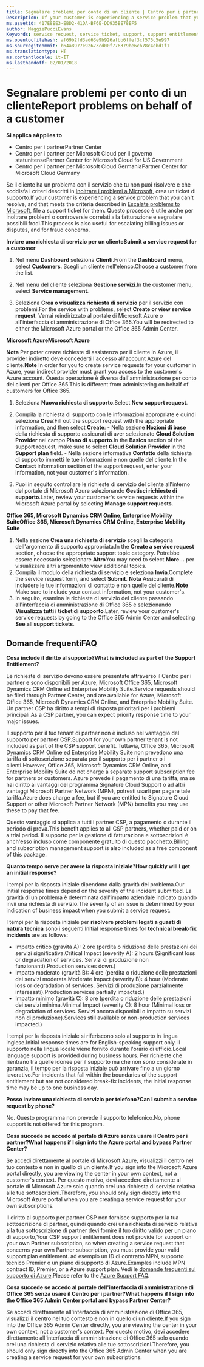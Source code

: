 ```yaml
---
title: Segnalare problemi per conto di un cliente | Centro per i partner
Description: If your customer is experiencing a service problem that you can''t resolve, and that meets the criteria described in Escalate problems to Microsoft, file a support ticket for them.
ms.assetid: 417E8EE3-EBD2-41DA-BF6E-DD935BE78EF5
author: MaggiePucciEvans
Keywords: service request, service ticket, support, support entitlement, aobo, Azure aobo
ms.openlocfilehash: af69b2fd3ad63e9b926afbb6ffef3cf575c5e997
ms.sourcegitcommit: b64a8977e92673cd00f776379be6cb78c4ebd1f1
ms.translationtype: HT
ms.contentlocale: it-IT
ms.lasthandoff: 02/01/2018
---
```

# <a name="report-problems-on-behalf-of-a-customer"></a><span data-ttu-id="1d8ca-102">Segnalare problemi per conto di un cliente</span><span class="sxs-lookup"><span data-stu-id="1d8ca-102">Report problems on behalf of a customer</span></span>

**<span data-ttu-id="1d8ca-103">Si applica a</span><span class="sxs-lookup"><span data-stu-id="1d8ca-103">Applies to</span></span>**

-  <span data-ttu-id="1d8ca-104">Centro per i partner</span><span class="sxs-lookup"><span data-stu-id="1d8ca-104">Partner Center</span></span>
-  <span data-ttu-id="1d8ca-105">Centro per i partner per Microsoft Cloud per il governo statunitense</span><span class="sxs-lookup"><span data-stu-id="1d8ca-105">Partner Center for Microsoft Cloud for US Government</span></span>
-  <span data-ttu-id="1d8ca-106">Centro per i partner per Microsoft Cloud Germania</span><span class="sxs-lookup"><span data-stu-id="1d8ca-106">Partner Center for Microsoft Cloud Germany</span></span>

<span data-ttu-id="1d8ca-107">Se il cliente ha un problema con il servizio che tu non puoi risolvere e che soddisfa i criteri descritti in [Inoltrare i problemi a Microsoft](escalate-problems-to-microsoft.md), crea un ticket di supporto.</span><span class="sxs-lookup"><span data-stu-id="1d8ca-107">If your customer is experiencing a service problem that you can't resolve, and that meets the criteria described in [Escalate problems to Microsoft](escalate-problems-to-microsoft.md), file a support ticket for them.</span></span> <span data-ttu-id="1d8ca-108">Questo processo è utile anche per inoltrare problemi o controversie correlati alla fatturazione e segnalare possibili frodi.</span><span class="sxs-lookup"><span data-stu-id="1d8ca-108">This process is also useful for escalating billing issues or disputes, and for fraud concerns.</span></span>

**<span data-ttu-id="1d8ca-109">Inviare una richiesta di servizio per un cliente</span><span class="sxs-lookup"><span data-stu-id="1d8ca-109">Submit a service request for a customer</span></span>**

1.  <span data-ttu-id="1d8ca-110">Nel menu **Dashboard** seleziona **Clienti**.</span><span class="sxs-lookup"><span data-stu-id="1d8ca-110">From the **Dashboard** menu, select **Customers**.</span></span> <span data-ttu-id="1d8ca-111">Scegli un cliente nell'elenco.</span><span class="sxs-lookup"><span data-stu-id="1d8ca-111">Choose a customer from the list.</span></span>

2.  <span data-ttu-id="1d8ca-112">Nel menu del cliente seleziona **Gestione servizi**.</span><span class="sxs-lookup"><span data-stu-id="1d8ca-112">In the customer menu, select **Service management**.</span></span>

3.  <span data-ttu-id="1d8ca-113">Seleziona **Crea o visualizza richiesta di servizio** per il servizio con problemi.</span><span class="sxs-lookup"><span data-stu-id="1d8ca-113">For the service with problems, select **Create or view service request**.</span></span> <span data-ttu-id="1d8ca-114">Verrai reindirizzato al portale di Microsoft Azure o all'interfaccia di amministrazione di Office 365.</span><span class="sxs-lookup"><span data-stu-id="1d8ca-114">You will be redirected to either the Microsoft Azure portal or the Office 365 Admin Center.</span></span>

**<span data-ttu-id="1d8ca-115">Microsoft Azure</span><span class="sxs-lookup"><span data-stu-id="1d8ca-115">Microsoft Azure</span></span>**

<span data-ttu-id="1d8ca-116">**Nota** Per poter creare richieste di assistenza per il cliente in Azure, il provider indiretto deve concederti l'accesso all'account Azure del cliente.</span><span class="sxs-lookup"><span data-stu-id="1d8ca-116">**Note** In order for you to create service requests for your customer in Azure, your indirect provider must grant you access to the customer's Azure account.</span></span> <span data-ttu-id="1d8ca-117">Questa operazione è diversa dall'amministrazione per conto dei clienti per Office 365.</span><span class="sxs-lookup"><span data-stu-id="1d8ca-117">This is different from administering on behalf of customers for Office 365.</span></span>   

1.  <span data-ttu-id="1d8ca-118">Seleziona **Nuova richiesta di supporto**.</span><span class="sxs-lookup"><span data-stu-id="1d8ca-118">Select **New support request**.</span></span>
2.  <span data-ttu-id="1d8ca-119">Compila la richiesta di supporto con le informazioni appropriate e quindi seleziona **Crea**:</span><span class="sxs-lookup"><span data-stu-id="1d8ca-119">Fill out the support request with the appropriate information, and then select **Create**:</span></span>
        -   <span data-ttu-id="1d8ca-120">Nella sezione **Nozioni di base** della richiesta di supporto assicurati di aver selezionato **Cloud Solution Provider** nel campo **Piano di supporto**.</span><span class="sxs-lookup"><span data-stu-id="1d8ca-120">In the **Basics** section of the support request, make sure to select **Cloud Solution Provider** in the **Support plan** field.</span></span>
        -   <span data-ttu-id="1d8ca-121">Nella sezione informativa **Contatto** della richiesta di supporto immetti le tue informazioni e non quelle del cliente.</span><span class="sxs-lookup"><span data-stu-id="1d8ca-121">In the **Contact** information section of the support request, enter your information, not your customer's information.</span></span>

3.  <span data-ttu-id="1d8ca-122">Puoi in seguito controllare le richieste di servizio del cliente all'interno del portale di Microsoft Azure selezionando **Gestisci richieste di supporto**.</span><span class="sxs-lookup"><span data-stu-id="1d8ca-122">Later, review your customer's service requests within the Microsoft Azure portal by selecting **Manage support requests**.</span></span>



**<span data-ttu-id="1d8ca-123">Office 365, Microsoft Dynamics CRM Online, Enterprise Mobility Suite</span><span class="sxs-lookup"><span data-stu-id="1d8ca-123">Office 365, Microsoft Dynamics CRM Online, Enterprise Mobility Suite</span></span>**

1. <span data-ttu-id="1d8ca-124">Nella sezione **Crea una richiesta di servizio** scegli la categoria dell'argomento di supporto appropriata.</span><span class="sxs-lookup"><span data-stu-id="1d8ca-124">In the **Create a service request** section, choose the appropriate support topic category.</span></span> <span data-ttu-id="1d8ca-125">Potrebbe essere necessario selezionare **Altro**</span><span class="sxs-lookup"><span data-stu-id="1d8ca-125">You may need to select **More…**</span></span> <span data-ttu-id="1d8ca-126">per visualizzare altri argomenti.</span><span class="sxs-lookup"><span data-stu-id="1d8ca-126">to view additional topics.</span></span>    
2. <span data-ttu-id="1d8ca-127">Compila il modulo della richiesta di servizio e seleziona **Invia**.</span><span class="sxs-lookup"><span data-stu-id="1d8ca-127">Complete the service request form, and select **Submit**.</span></span>
    <span data-ttu-id="1d8ca-128">**Nota**  Assicurati di includere le tue informazioni di contatto e non quelle del cliente.</span><span class="sxs-lookup"><span data-stu-id="1d8ca-128">**Note**  Make sure to include your contact information, not your customer's.</span></span>
3. <span data-ttu-id="1d8ca-129">In seguito, esamina le richieste di servizio del cliente passando all'interfaccia di amministrazione di Office 365 e selezionando **Visualizza tutti i ticket di supporto**.</span><span class="sxs-lookup"><span data-stu-id="1d8ca-129">Later, review your customer's service requests by going to the Office 365 Admin Center and selecting **See all support tickets**.</span></span>

## <a name="faq"></a><span data-ttu-id="1d8ca-130">Domande frequenti</span><span class="sxs-lookup"><span data-stu-id="1d8ca-130">FAQ</span></span>


**<span data-ttu-id="1d8ca-131">Cosa include il diritto al supporto?</span><span class="sxs-lookup"><span data-stu-id="1d8ca-131">What is included as part of the Support Entitlement?</span></span>**

<span data-ttu-id="1d8ca-132">Le richieste di servizio devono essere presentate attraverso il Centro per i partner e sono disponibili per Azure, Microsoft Office 365, Microsoft Dynamics CRM Online ed Enterprise Mobility Suite.</span><span class="sxs-lookup"><span data-stu-id="1d8ca-132">Service requests should be filed through Partner Center, and are available for Azure, Microsoft Office 365, Microsoft Dynamics CRM Online, and Enterprise Mobility Suite.</span></span> <span data-ttu-id="1d8ca-133">Un partner CSP ha diritto a tempi di risposta prioritari per i problemi principali.</span><span class="sxs-lookup"><span data-stu-id="1d8ca-133">As a CSP partner, you can expect priority response time to your major issues.</span></span>

<span data-ttu-id="1d8ca-134">Il supporto per il tuo tenant di partner non è incluso nel vantaggio del supporto per partner CSP.</span><span class="sxs-lookup"><span data-stu-id="1d8ca-134">Support for your own partner tenant is not included as part of the CSP support benefit.</span></span> <span data-ttu-id="1d8ca-135">Tuttavia, Office 365, Microsoft Dynamics CRM Online ed Enterprise Mobility Suite non prevedono una tariffa di sottoscrizione separata per il supporto per i partner o i clienti.</span><span class="sxs-lookup"><span data-stu-id="1d8ca-135">However, Office 365, Microsoft Dynamics CRM Online, and Enterprise Mobility Suite do not charge a separate support subscription fee for partners or customers.</span></span> <span data-ttu-id="1d8ca-136">Azure prevede il pagamento di una tariffa, ma se hai diritto ai vantaggi del programma Signature Cloud Support o ad altri vantaggi Microsoft Partner Network (MPN), potresti usarli per pagare tale tariffa.</span><span class="sxs-lookup"><span data-stu-id="1d8ca-136">Azure does charge a fee, but if you are entitled to Signature Cloud Support or other Microsoft Partner Network (MPN) benefits you may use these to pay that fee.</span></span>

<span data-ttu-id="1d8ca-137">Questo vantaggio si applica a tutti i partner CSP, a pagamento o durante il periodo di prova.</span><span class="sxs-lookup"><span data-stu-id="1d8ca-137">This benefit applies to all CSP partners, whether paid or on a trial period.</span></span> <span data-ttu-id="1d8ca-138">Il supporto per la gestione di fatturazione e sottoscrizioni è anch'esso incluso come componente gratuito di questo pacchetto.</span><span class="sxs-lookup"><span data-stu-id="1d8ca-138">Billing and subscription management support is also included as a free component of this package.</span></span>

**<span data-ttu-id="1d8ca-139">Quanto tempo serve per avere la risposta iniziale?</span><span class="sxs-lookup"><span data-stu-id="1d8ca-139">How quickly will I get an initial response?</span></span>**

<span data-ttu-id="1d8ca-140">I tempi per la risposta iniziale dipendono dalla gravità del problema.</span><span class="sxs-lookup"><span data-stu-id="1d8ca-140">Our initial response times depend on the severity of the incident submitted.</span></span> <span data-ttu-id="1d8ca-141">La gravità di un problema è determinata dall'impatto aziendale indicato quando invii una richiesta di servizio.</span><span class="sxs-lookup"><span data-stu-id="1d8ca-141">The severity of an issue is determined by your indication of business impact when you submit a service request.</span></span>

<span data-ttu-id="1d8ca-142">I tempi per la risposta iniziale per **risolvere problemi legati a guasti di natura tecnica** sono i seguenti:</span><span class="sxs-lookup"><span data-stu-id="1d8ca-142">Initial response times for **technical break-fix incidents** are as follows:</span></span>

-   <span data-ttu-id="1d8ca-143">Impatto critico (gravità A): 2 ore (perdita o riduzione delle prestazioni dei servizi significativa.</span><span class="sxs-lookup"><span data-stu-id="1d8ca-143">Critical Impact (severity A): 2 hours (Significant loss or degradation of services.</span></span> <span data-ttu-id="1d8ca-144">Servizi di produzione non funzionanti).</span><span class="sxs-lookup"><span data-stu-id="1d8ca-144">Production services down.)</span></span>
-   <span data-ttu-id="1d8ca-145">Impatto moderato (gravità B): 4 ore (perdita o riduzione delle prestazioni dei servizi moderata.</span><span class="sxs-lookup"><span data-stu-id="1d8ca-145">Moderate Impact (severity B): 4 hour (Moderate loss or degradation of services.</span></span> <span data-ttu-id="1d8ca-146">Servizi di produzione parzialmente interessati).</span><span class="sxs-lookup"><span data-stu-id="1d8ca-146">Production services partially impacted.)</span></span>
-   <span data-ttu-id="1d8ca-147">Impatto minimo (gravità C): 8 ore (perdita o riduzione delle prestazioni dei servizi minima.</span><span class="sxs-lookup"><span data-stu-id="1d8ca-147">Minimal Impact (severity C): 8 hour (Minimal loss or degradation of services.</span></span> <span data-ttu-id="1d8ca-148">Servizi ancora disponibili o impatto su servizi non di produzione).</span><span class="sxs-lookup"><span data-stu-id="1d8ca-148">Services still available or non-production services impacted.)</span></span>

<span data-ttu-id="1d8ca-149">I tempi per la risposta iniziale si riferiscono solo al supporto in lingua inglese.</span><span class="sxs-lookup"><span data-stu-id="1d8ca-149">Initial response times are for English-speaking support only.</span></span> <span data-ttu-id="1d8ca-150">Il supporto nella lingua locale viene fornito durante l'orario di ufficio.</span><span class="sxs-lookup"><span data-stu-id="1d8ca-150">Local language support is provided during business hours.</span></span>
<span data-ttu-id="1d8ca-151">Per richieste che rientrano tra quelle idonee per il supporto ma che non sono considerate in garanzia, il tempo per la risposta iniziale può arrivare fino a un giorno lavorativo.</span><span class="sxs-lookup"><span data-stu-id="1d8ca-151">For incidents that fall within the boundaries of the support entitlement but are not considered break-fix incidents, the initial response time may be up to one business day.</span></span>

**<span data-ttu-id="1d8ca-152">Posso inviare una richiesta di servizio per telefono?</span><span class="sxs-lookup"><span data-stu-id="1d8ca-152">Can I submit a service request by phone?</span></span>**

<span data-ttu-id="1d8ca-153">No. Questo programma non prevede il supporto telefonico.</span><span class="sxs-lookup"><span data-stu-id="1d8ca-153">No, phone support is not offered for this program.</span></span>

**<span data-ttu-id="1d8ca-154">Cosa succede se accedo al portale di Azure senza usare il Centro per i partner?</span><span class="sxs-lookup"><span data-stu-id="1d8ca-154">What happens if I sign into the Azure portal and bypass Partner Center?</span></span>**

<span data-ttu-id="1d8ca-155">Se accedi direttamente al portale di Microsoft Azure, visualizzi il centro nel tuo contesto e non in quello di un cliente.</span><span class="sxs-lookup"><span data-stu-id="1d8ca-155">If you sign into the Microsoft Azure portal directly, you are viewing the center in your own context, not a customer's context.</span></span> <span data-ttu-id="1d8ca-156">Per questo motivo, devi accedere direttamente al portale di Microsoft Azure solo quando crei una richiesta di servizio relativa alle tue sottoscrizioni.</span><span class="sxs-lookup"><span data-stu-id="1d8ca-156">Therefore, you should only sign directly into the Microsoft Azure portal when you are creating a service request for your own subscriptions.</span></span>

<span data-ttu-id="1d8ca-157">Il diritto al supporto per partner CSP non fornisce supporto per la tua sottoscrizione di partner, quindi quando crei una richiesta di servizio relativa alla tua sottoscrizione di partner devi fornire il tuo diritto valido per un piano di supporto,</span><span class="sxs-lookup"><span data-stu-id="1d8ca-157">Your CSP support entitlement does not provide for support on your own Partner subscription, so when creating a service request that concerns your own Partner subscription, you must provide your valid support plan entitlement.</span></span> <span data-ttu-id="1d8ca-158">ad esempio un ID di contratto MPN, supporto tecnico Premier o un piano di supporto di Azure.</span><span class="sxs-lookup"><span data-stu-id="1d8ca-158">Examples include MPN contract ID, Premier, or a Azure support plan.</span></span> <span data-ttu-id="1d8ca-159">Vedi le [domande frequenti sul supporto di Azure](http://go.microsoft.com/fwlink/?LinkId=717532).</span><span class="sxs-lookup"><span data-stu-id="1d8ca-159">Please refer to the [Azure Support FAQ](http://go.microsoft.com/fwlink/?LinkId=717532).</span></span>

**<span data-ttu-id="1d8ca-160">Cosa succede se accedo al portale dell'interfaccia di amministrazione di Office 365 senza usare il Centro per i partner?</span><span class="sxs-lookup"><span data-stu-id="1d8ca-160">What happens if I sign into the Office 365 Admin Center portal and bypass Partner Center?</span></span>**

<span data-ttu-id="1d8ca-161">Se accedi direttamente all'interfaccia di amministrazione di Office 365, visualizzi il centro nel tuo contesto e non in quello di un cliente.</span><span class="sxs-lookup"><span data-stu-id="1d8ca-161">If you sign into the Office 365 Admin Center directly, you are viewing the center in your own context, not a customer's context.</span></span> <span data-ttu-id="1d8ca-162">Per questo motivo, devi accedere direttamente all'interfaccia di amministrazione di Office 365 solo quando crei una richiesta di servizio relativa alle tue sottoscrizioni.</span><span class="sxs-lookup"><span data-stu-id="1d8ca-162">Therefore, you should only sign directly into the Office 365 Admin Center when you are creating a service request for your own subscriptions.</span></span>

 

 



